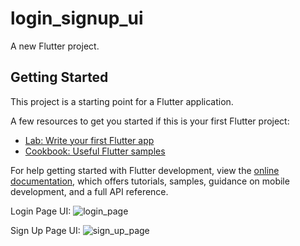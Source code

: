 # login_signup_ui

A new Flutter project.

## Getting Started

This project is a starting point for a Flutter application.

A few resources to get you started if this is your first Flutter project:

- [Lab: Write your first Flutter app](https://docs.flutter.dev/get-started/codelab)
- [Cookbook: Useful Flutter samples](https://docs.flutter.dev/cookbook)

For help getting started with Flutter development, view the
[online documentation](https://docs.flutter.dev/), which offers tutorials,
samples, guidance on mobile development, and a full API reference.

Login Page UI:
![login_page](https://user-images.githubusercontent.com/60802660/183608147-6b979128-5833-4bbb-abaf-b96ab023e7c2.png)


Sign Up Page UI:
![sign_up_page](https://user-images.githubusercontent.com/60802660/183608192-fae612c0-f6c7-47c3-ba28-8b367a11ca15.png)

